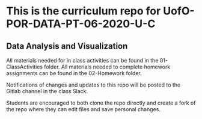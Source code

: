 # This is the curriculum repo for UofO-POR-DATA-PT-06-2020-U-C
## Data Analysis and Visualization

All materials needed for in class activities can be found in the 01-ClassActivities folder. 
All materials needed to complete homework assignments can be found in the 02-Homework folder. 

Notifications of changes and updates to this repo will be posted to the Gitlab channel in the class Slack. 

Students are encouraged to both clone the repo directly and create a fork of the repo where they can edit files and save personal changes. 
